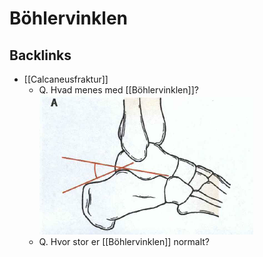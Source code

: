 # Böhlervinklen

## Backlinks
* [[Calcaneusfraktur]]
	* Q. Hvad menes med [[Böhlervinklen]]?
![](BearImages/6628D805-3F8D-4B50-B970-46528A52AB07-7151-000014759989C7DE/50E495F0-B0B2-433E-9B52-0A2FA8C1FB1F.png)
	* Q. Hvor stor er [[Böhlervinklen]] normalt?

<!-- {BearID:A2E40C25-51FF-4FE7-9751-1D17E58FB129-7151-00001465A5E23A76} -->
